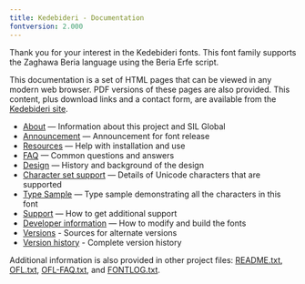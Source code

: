 ```yaml
---
title: Kedebideri - Documentation
fontversion: 2.000
---
```


Thank you for your interest in the Kedebideri fonts. This font family supports the Zaghawa Beria language using the Beria Erfe script. 

This documentation is a set of HTML pages that can be viewed in any modern web browser. PDF versions of these pages are also provided. This content, plus download links and a contact form, are available from the [Kedebideri site](https://software.sil.org/kedebideri/).

- [About](about.md) — Information about this project and SIL Global
- [Announcement](announcement.md) — Announcement for font release
- [Resources](resources.md) — Help with installation and use
- [FAQ](faq.md) — Common questions and answers
- [Design](design.md) — History and background of the design
- [Character set support](charset.md) — Details of Unicode characters that are supported
- [Type Sample](sample.md) — Type sample demonstrating all the characters in this font
- [Support](support.md) — How to get additional support
- [Developer information](developer.md) — How to modify and build the fonts
- [Versions](versions.md) - Sources for alternate versions
- [Version history](history.md) - Complete version history

Additional information is also provided in other project files: [README.txt](../README.txt), [OFL.txt](../OFL.txt), [OFL-FAQ.txt](../OFL-FAQ.txt), and [FONTLOG.txt](../FONTLOG.txt).

